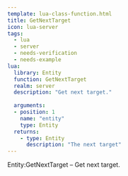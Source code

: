 ```yaml
---
template: lua-class-function.html
title: GetNextTarget
icon: lua-server
tags:
  - lua
  - server
  - needs-verification
  - needs-example
lua:
  library: Entity
  function: GetNextTarget
  realm: server
  description: "Get next target."
  
  arguments:
  - position: 1
    name: "entity"
    type: Entity
  returns:
    - type: Entity
      description: "The next target"
---
```


<div class="lua__search__keywords">
Entity:GetNextTarget &#x2013; Get next target.
</div>

